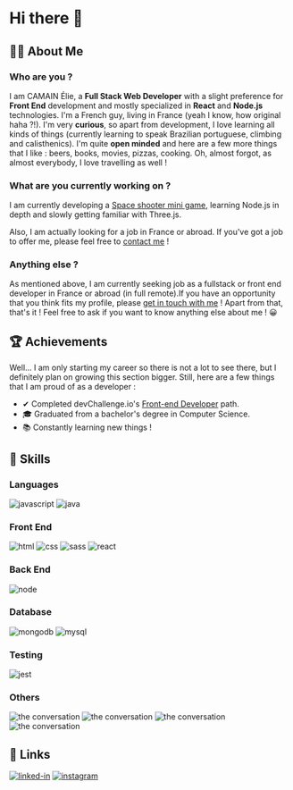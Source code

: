 # Hi there 👋

## 🐱‍👓 About Me
### Who are you ?
I am CAMAIN Élie, a **Full Stack Web Developer** with a slight preference for **Front End** development and mostly specialized in **React** and **Node.js** technologies.
I'm a French guy, living in France (yeah I know, how original haha ?!). I'm very **curious**, so apart from development, I love learning all kinds of things (currently learning to speak Brazilian portuguese, climbing and calisthenics).
I'm quite **open minded** and here are a few more things that I like : beers, books, movies, pizzas, cooking.
Oh, almost forgot, as almost everybody, I love travelling as well !

### What are you currently working on ?
I am currently developing a [Space shooter mini game](https://github.com/camain-elie/space-shooter), learning Node.js in depth and slowly getting familiar with Three.js. 
<!--My next goal will be to complete [devChallenge.io's Full-stack Developer path](https://devchallenges.io/paths/full-stack-developer). -->
Also, I am actually looking for a job in France or abroad. If you've got a job to offer me, please feel free to [contact me](#links) !

### Anything else ?
As mentioned above, I am currently seeking job as a fullstack or front end developer in France or abroad (in full remote).If you have an opportunity that you think fits my profile, please [get in touch with me](#links) !
Apart from that, that's it ! Feel free to ask if you want to know anything else about me ! 😀

## 🏆 Achievements
Well... I am only starting my career so there is not a lot to see there, but I definitely plan on growing this section bigger. Still, here are a few things that I am proud of as a developer :
- ✔ Completed devChallenge.io's [Front-end Developer](https://devchallenges.io/portfolio/camain-elie) path.
- 🎓 Graduated from a bachelor's degree in Computer Science.
- 📚 Constantly learning new things !

## 🧠 Skills

### Languages
![javascript](https://img.shields.io/badge/JavaScript-FFAA00?style=for-the-badge&logo=javascript&logoColor=white)
![java](https://img.shields.io/badge/java-D60000?style=for-the-badge&logo=java&logoColor=white)

### Front End
![html](https://img.shields.io/badge/HTML5-E34F26?style=for-the-badge&logo=html5&logoColor=white)
![css](https://img.shields.io/badge/CSS3-1572B6?style=for-the-badge&logo=css3&logoColor=white)
![sass](https://img.shields.io/badge/SASS-CC6699?style=for-the-badge&logo=sass&logoColor=white)
![react](https://img.shields.io/badge/React-20232A?style=for-the-badge&logo=react&logoColor=61DAFB)

### Back End
![node](https://img.shields.io/badge/Node.js-339933?style=for-the-badge&logo=nodedotjs&logoColor=white)

### Database
![mongodb](https://img.shields.io/badge/MongoDB-47A248?style=for-the-badge&logo=mongodb&logoColor=white)
![mysql](https://img.shields.io/badge/MySQL-00000F?style=for-the-badge&logo=mysql&logoColor=white)

### Testing
![jest](https://img.shields.io/badge/Jest-C21325?style=for-the-badge&logo=jest&logoColor=white)

### Others
![the conversation](https://img.shields.io/badge/English_|_C1-E51A2D?style=for-the-badge&logo=the-conversation&logoColor=white)
![the conversation](https://img.shields.io/badge/French_|_Native-002290?style=for-the-badge&logo=the-conversation&logoColor=white)
![the conversation](https://img.shields.io/badge/German_|_B1..._working_on_it-FFAA00?style=for-the-badge&logo=the-conversation&logoColor=white)
![the conversation](https://img.shields.io/badge/Italian_|_Beginner-008D44?style=for-the-badge&logo=the-conversation&logoColor=white)

## 🔗 Links
[![linked-in](https://img.shields.io/badge/Linked_In-0077B5?style=for-the-badge&logo=LinkedIn&logoColor=white)](https://www.linkedin.com/in/%C3%A9lie-camain/)
[![instagram](https://img.shields.io/badge/Instagram-E4405F?style=for-the-badge&logo=instagram&logoColor=white)](https://www.instagram.com/elie_cmn/)

<!--
**camain-elie/camain-elie** is a ✨ _special_ ✨ repository because its `README.md` (this file) appears on your GitHub profile.

Here are some ideas to get you started:

- 🔭 I’m currently working on ...
- 🌱 I’m currently learning ...
- 👯 I’m looking to collaborate on ...
- 🤔 I’m looking for help with ...
- 💬 Ask me about ...
- 📫 How to reach me: ...
- 😄 Pronouns: ...
- ⚡ Fun fact: ...
-->
